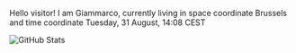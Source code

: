 Hello visitor! I am Giammarco, currently living in space coordinate Brussels and time coordinate Tuesday, 31 August, 14:08 CEST

![GitHub Stats](https://github-readme-stats.vercel.app/api?username=grcasanova)
